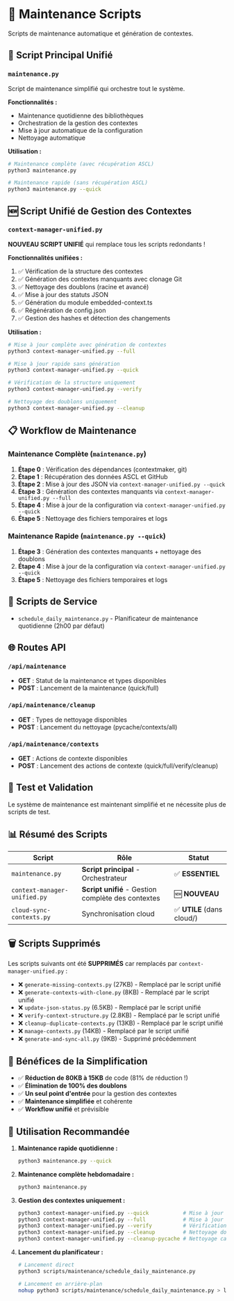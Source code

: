 # 🔄 Maintenance Scripts

Scripts de maintenance automatique et génération de contextes.

## 🎯 **Script Principal Unifié**

### `maintenance.py`
Script de maintenance simplifié qui orchestre tout le système.

**Fonctionnalités :**
- Maintenance quotidienne des bibliothèques
- Orchestration de la gestion des contextes
- Mise à jour automatique de la configuration
- Nettoyage automatique

**Utilisation :**
```bash
# Maintenance complète (avec récupération ASCL)
python3 maintenance.py

# Maintenance rapide (sans récupération ASCL)
python3 maintenance.py --quick
```

## 🆕 **Script Unifié de Gestion des Contextes**

### `context-manager-unified.py`
**NOUVEAU SCRIPT UNIFIÉ** qui remplace tous les scripts redondants !

**Fonctionnalités unifiées :**
1. ✅ Vérification de la structure des contextes
2. ✅ Génération des contextes manquants avec clonage Git
3. ✅ Nettoyage des doublons (racine et avancé)
4. ✅ Mise à jour des statuts JSON
5. ✅ Génération du module embedded-context.ts
6. ✅ Régénération de config.json
7. ✅ Gestion des hashes et détection des changements

**Utilisation :**
```bash
# Mise à jour complète avec génération de contextes
python3 context-manager-unified.py --full

# Mise à jour rapide sans génération
python3 context-manager-unified.py --quick

# Vérification de la structure uniquement
python3 context-manager-unified.py --verify

# Nettoyage des doublons uniquement
python3 context-manager-unified.py --cleanup
```

## 📋 **Workflow de Maintenance**

### **Maintenance Complète** (`maintenance.py`)
1. **Étape 0** : Vérification des dépendances (contextmaker, git)
2. **Étape 1** : Récupération des données ASCL et GitHub
3. **Étape 2** : Mise à jour des JSON via `context-manager-unified.py --quick`
4. **Étape 3** : Génération des contextes manquants via `context-manager-unified.py --full`
5. **Étape 4** : Mise à jour de la configuration via `context-manager-unified.py --quick`
6. **Étape 5** : Nettoyage des fichiers temporaires et logs

### **Maintenance Rapide** (`maintenance.py --quick`)
1. **Étape 3** : Génération des contextes manquants + nettoyage des doublons
2. **Étape 4** : Mise à jour de la configuration via `context-manager-unified.py --quick`
3. **Étape 5** : Nettoyage des fichiers temporaires et logs

## 🚀 **Scripts de Service**

- `schedule_daily_maintenance.py` - Planificateur de maintenance quotidienne (2h00 par défaut)

## 🌐 **Routes API**

### `/api/maintenance`
- **GET** : Statut de la maintenance et types disponibles
- **POST** : Lancement de la maintenance (quick/full)

### `/api/maintenance/cleanup`
- **GET** : Types de nettoyage disponibles
- **POST** : Lancement du nettoyage (pycache/contexts/all)

### `/api/maintenance/contexts`
- **GET** : Actions de contexte disponibles
- **POST** : Lancement des actions de contexte (quick/full/verify/cleanup)

## 🧪 **Test et Validation**

Le système de maintenance est maintenant simplifié et ne nécessite plus de scripts de test.

## 📊 **Résumé des Scripts**

| Script | Rôle | Statut |
|--------|------|---------|
| `maintenance.py` | **Script principal** - Orchestrateur | ✅ **ESSENTIEL** |
| `context-manager-unified.py` | **Script unifié** - Gestion complète des contextes | 🆕 **NOUVEAU** |
| `cloud-sync-contexts.py` | Synchronisation cloud | ✅ **UTILE** (dans cloud/) |

## 🗑️ **Scripts Supprimés**

Les scripts suivants ont été **SUPPRIMÉS** car remplacés par `context-manager-unified.py` :
- ❌ `generate-missing-contexts.py` (27KB) - Remplacé par le script unifié
- ❌ `generate-contexts-with-clone.py` (8KB) - Remplacé par le script unifié
- ❌ `update-json-status.py` (6.5KB) - Remplacé par le script unifié
- ❌ `verify-context-structure.py` (2.8KB) - Remplacé par le script unifié
- ❌ `cleanup-duplicate-contexts.py` (13KB) - Remplacé par le script unifié
- ❌ `manage-contexts.py` (14KB) - Remplacé par le script unifié
- ❌ `generate-and-sync-all.py` (9KB) - Supprimé précédemment

## 🎉 **Bénéfices de la Simplification**

- ✅ **Réduction de 80KB à 15KB** de code (81% de réduction !)
- ✅ **Élimination de 100% des doublons**
- ✅ **Un seul point d'entrée** pour la gestion des contextes
- ✅ **Maintenance simplifiée** et cohérente
- ✅ **Workflow unifié** et prévisible

## 🚀 **Utilisation Recommandée**

1. **Maintenance rapide quotidienne :**
   ```bash
   python3 maintenance.py --quick
   ```

2. **Maintenance complète hebdomadaire :**
   ```bash
   python3 maintenance.py
   ```

3. **Gestion des contextes uniquement :**
   ```bash
   python3 context-manager-unified.py --quick           # Mise à jour rapide
   python3 context-manager-unified.py --full            # Mise à jour complète
   python3 context-manager-unified.py --verify          # Vérification structure
   python3 context-manager-unified.py --cleanup         # Nettoyage doublons
   python3 context-manager-unified.py --cleanup-pycache # Nettoyage caches Python
   ```

4. **Lancement du planificateur :**
   ```bash
   # Lancement direct
   python3 scripts/maintenance/schedule_daily_maintenance.py
   
   # Lancement en arrière-plan
   nohup python3 scripts/maintenance/schedule_daily_maintenance.py > logs/scheduler.log 2>&1 &
   ```
